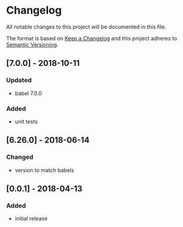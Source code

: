 # Changelog

All notable changes to this project will be documented in this file.

The format is based on [Keep a Changelog](http://keepachangelog.com/en/1.0.0/)
and this project adheres to [Semantic Versioning](http://semver.org/spec/v2.0.0.html).

## [7.0.0] - 2018-10-11
### Updated
* babel 7.0.0
### Added
* unit tests

## [6.26.0] - 2018-06-14
### Changed
* version to match babels

## [0.0.1] - 2018-04-13
### Added
* initial release
